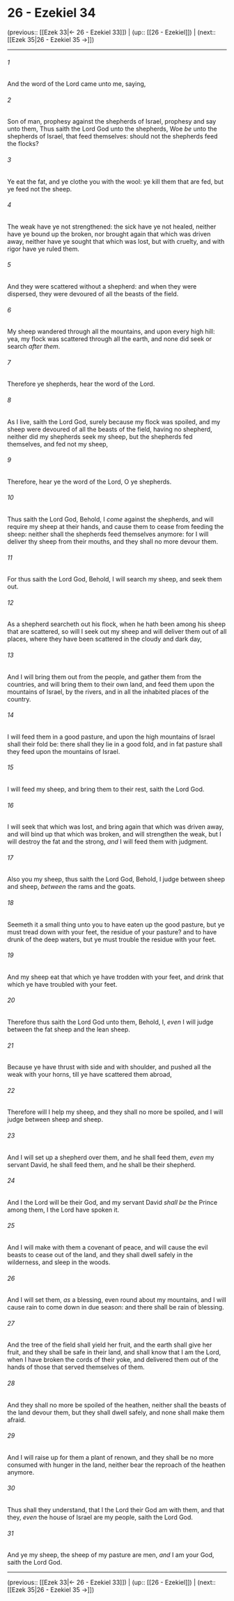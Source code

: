 # 26 - Ezekiel 34

(previous:: [[Ezek 33|← 26 - Ezekiel 33]]) | (up:: [[26 - Ezekiel]]) | (next:: [[Ezek 35|26 - Ezekiel 35 →]])

***


###### 1 
And the word of the Lord came unto me, saying, 

###### 2 
Son of man, prophesy against the shepherds of Israel, prophesy and say unto them, Thus saith the Lord God unto the shepherds, Woe _be_ unto the shepherds of Israel, that feed themselves: should not the shepherds feed the flocks? 

###### 3 
Ye eat the fat, and ye clothe you with the wool: ye kill them that are fed, but ye feed not the sheep. 

###### 4 
The weak have ye not strengthened: the sick have ye not healed, neither have ye bound up the broken, nor brought again that which was driven away, neither have ye sought that which was lost, but with cruelty, and with rigor have ye ruled them. 

###### 5 
And they were scattered without a shepherd: and when they were dispersed, they were devoured of all the beasts of the field. 

###### 6 
My sheep wandered through all the mountains, and upon every high hill: yea, my flock was scattered through all the earth, and none did seek or search _after them_. 

###### 7 
Therefore ye shepherds, hear the word of the Lord. 

###### 8 
As I live, saith the Lord God, surely because my flock was spoiled, and my sheep were devoured of all the beasts of the field, having no shepherd, neither did my shepherds seek my sheep, but the shepherds fed themselves, and fed not my sheep, 

###### 9 
Therefore, hear ye the word of the Lord, O ye shepherds. 

###### 10 
Thus saith the Lord God, Behold, I _come_ against the shepherds, and will require my sheep at their hands, and cause them to cease from feeding the sheep: neither shall the shepherds feed themselves anymore: for I will deliver thy sheep from their mouths, and they shall no more devour them. 

###### 11 
For thus saith the Lord God, Behold, I will search my sheep, and seek them out. 

###### 12 
As a shepherd searcheth out his flock, when he hath been among his sheep that are scattered, so will I seek out my sheep and will deliver them out of all places, where they have been scattered in the cloudy and dark day, 

###### 13 
And I will bring them out from the people, and gather them from the countries, and will bring them to their own land, and feed them upon the mountains of Israel, by the rivers, and in all the inhabited places of the country. 

###### 14 
I will feed them in a good pasture, and upon the high mountains of Israel shall their fold be: there shall they lie in a good fold, and in fat pasture shall they feed upon the mountains of Israel. 

###### 15 
I will feed my sheep, and bring them to their rest, saith the Lord God. 

###### 16 
I will seek that which was lost, and bring again that which was driven away, and will bind up that which was broken, and will strengthen the weak, but I will destroy the fat and the strong, _and_ I will feed them with judgment. 

###### 17 
Also you my sheep, thus saith the Lord God, Behold, I judge between sheep and sheep, _between_ the rams and the goats. 

###### 18 
Seemeth it a small thing unto you to have eaten up the good pasture, but ye must tread down with your feet, the residue of your pasture? and to have drunk of the deep waters, but ye must trouble the residue with your feet. 

###### 19 
And my sheep eat that which ye have trodden with your feet, and drink that which ye have troubled with your feet. 

###### 20 
Therefore thus saith the Lord God unto them, Behold, I, _even_ I will judge between the fat sheep and the lean sheep. 

###### 21 
Because ye have thrust with side and with shoulder, and pushed all the weak with your horns, till ye have scattered them abroad, 

###### 22 
Therefore will I help my sheep, and they shall no more be spoiled, and I will judge between sheep and sheep. 

###### 23 
And I will set up a shepherd over them, and he shall feed them, _even_ my servant David, he shall feed them, and he shall be their shepherd. 

###### 24 
And I the Lord will be their God, and my servant David _shall be_ the Prince among them, I the Lord have spoken it. 

###### 25 
And I will make with them a covenant of peace, and will cause the evil beasts to cease out of the land, and they shall dwell safely in the wilderness, and sleep in the woods. 

###### 26 
And I will set them, _as_ a blessing, even round about my mountains, and I will cause rain to come down in due season: and there shall be rain of blessing. 

###### 27 
And the tree of the field shall yield her fruit, and the earth shall give her fruit, and they shall be safe in their land, and shall know that I am the Lord, when I have broken the cords of their yoke, and delivered them out of the hands of those that served themselves of them. 

###### 28 
And they shall no more be spoiled of the heathen, neither shall the beasts of the land devour them, but they shall dwell safely, and none shall make them afraid. 

###### 29 
And I will raise up for them a plant of renown, and they shall be no more consumed with hunger in the land, neither bear the reproach of the heathen anymore. 

###### 30 
Thus shall they understand, that I the Lord their God am with them, and that they, _even_ the house of Israel are my people, saith the Lord God. 

###### 31 
And ye my sheep, the sheep of my pasture are men, _and_ I am your God, saith the Lord God.

***

(previous:: [[Ezek 33|← 26 - Ezekiel 33]]) | (up:: [[26 - Ezekiel]]) | (next:: [[Ezek 35|26 - Ezekiel 35 →]])
